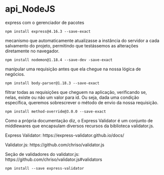 # api_NodeJS

<p> express com o gerenciador de pacotes </p>

```
npm install express@4.16.3 --save-exact
```
<p> mecanismo que automaticamente atualizasse a instância do servidor a cada salvamento do projeto, permitindo que testássemos as alterações diretamente no navegador.</p>

```
npm install nodemon@1.18.4 --save-dev -save-exact
```

<p>manipular uma requisição antes que ela chegue na nossa lógica de negócios.</p>

```
npm install body-parser@1.18.3 --save-exact
```


<p>filtrar todas as requisições que cheguem na aplicação, verificando se, nelas, existe ou não um valor para id. Ou seja, dada uma condição específica, queremos sobrescrever o método de envio da nossa requisição.</p>

```
npm install method-override@3.0.0 --save-exact
```

<p>Como a própria documentação diz, o Express Validator é um conjunto de middlewares que encapsulam diversos recursos da biblioteca validator.js.</p>

<p>Express Validator: https://express-validator.github.io/docs/</p>

<p>Validator.js: https://github.com/chriso/validator.js</p>

<p>Seção de validadores do validator.js: https://github.com/chriso/validator.js#validators

```
npm install --save express-validator
```